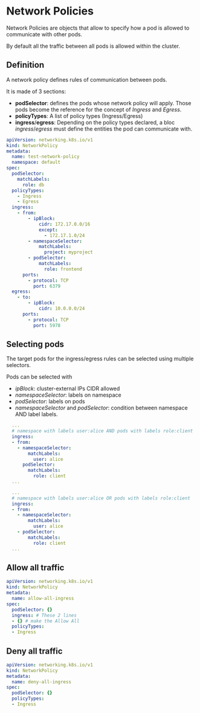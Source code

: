 # Network Policies

Network Policies are objects that allow to specify how a pod is allowed to communicate with other pods.

By default all the traffic between all pods is allowed within the cluster.

## Definition

A network policy defines rules of communication between pods.

It is made of 3 sections:

- **podSelector**: defines the pods whose network policy will apply. Those pods become the reference for the concept of *Ingress* and *Egress*.
- **policyTypes**: A list of policy types (Ingress/Egress)
- **ingress**/**egress**: Depending on the policy types declared, a bloc *ingress*/*egress* must define the entities the pod can communicate with.

```yaml
apiVersion: networking.k8s.io/v1
kind: NetworkPolicy
metadata:
  name: test-network-policy
  namespace: default
spec:
  podSelector:
    matchLabels:
      role: db
  policyTypes:
    - Ingress
    - Egress
  ingress:
    - from:
        - ipBlock:
            cidr: 172.17.0.0/16
            except:
              - 172.17.1.0/24
        - namespaceSelector:
            matchLabels:
              project: myproject
        - podSelector:
            matchLabels:
              role: frontend
      ports:
        - protocol: TCP
          port: 6379
  egress:
    - to:
        - ipBlock:
            cidr: 10.0.0.0/24
      ports:
        - protocol: TCP
          port: 5978
```

## Selecting pods

The target pods for the ingress/egress rules can be selected using multiple selectors.

Pods can be selected with

- *ipBlock*: cluster-external IPs CIDR allowed
- *namespaceSelector*: labels on namespace
- *podSelector*: labels on pods
- *namespaceSelector* and *podSelector*: condition between namespace AND label labels.

```yaml
  ...
  # namespace with labels user:alice AND pods with labels role:client
  ingress:
  - from:
    - namespaceSelector:
        matchLabels:
          user: alice
      podSelector:
        matchLabels:
          role: client
  ...
```

```yaml
  ...
  # namespace with labels user:alice OR pods with labels role:client
  ingress:
  - from:
    - namespaceSelector:
        matchLabels:
          user: alice
    - podSelector:
        matchLabels:
          role: client
  ...
```

## Allow all traffic

```yaml
apiVersion: networking.k8s.io/v1
kind: NetworkPolicy
metadata:
  name: allow-all-ingress
spec:
  podSelector: {}
  ingress: # These 2 lines
  - {} # make the Allow All
  policyTypes:
  - Ingress
```

## Deny all traffic

```yaml
apiVersion: networking.k8s.io/v1
kind: NetworkPolicy
metadata:
  name: deny-all-ingress
spec:
  podSelector: {}
  policyTypes:
  - Ingress
```
